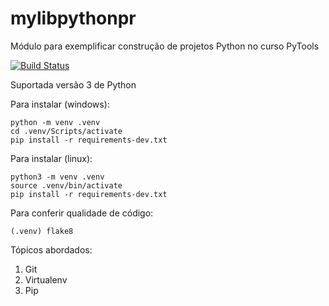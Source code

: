 # mylibpythonpr

Módulo para exemplificar construção de projetos Python no curso PyTools

[![Build Status](https://travis-ci.com/gbianka/mylibpythonpro.svg?branch=main)](https://travis-ci.com/gbianka/mylibpythonpro)

Suportada versão 3 de Python

Para instalar (windows):
```console
python -m venv .venv
cd .venv/Scripts/activate
pip install -r requirements-dev.txt
```

Para instalar (linux):
```console
python3 -m venv .venv
source .venv/bin/activate
pip install -r requirements-dev.txt
```

Para conferir qualidade de código:
```console
(.venv) flake8
```

Tópicos abordados:
 1. Git
 2. Virtualenv
 3. Pip